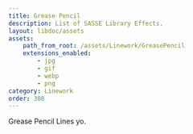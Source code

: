 ```yaml
---
title: Grease Pencil
description: List of SASSE Library Effects.
layout: libdoc/assets
assets:
    path_from_root: /assets/Linework/GreasePencil
    extensions_enabled:
        - jpg
        - gif
        - webp
        - png
category: Linework
order: 300
---
```


Grease Pencil Lines yo.
